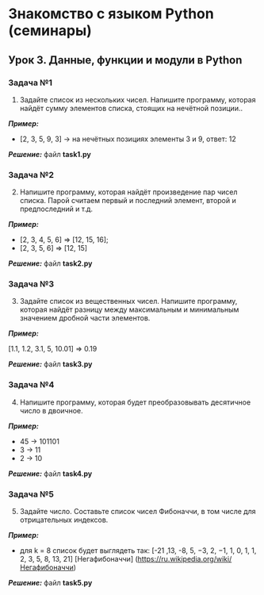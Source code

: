 # **Знакомство с языком Python (семинары)**
## **Урок 3. Данные, функции и модули в Python**
### **Задача №1**
1. Задайте список из нескольких чисел. Напишите программу, которая найдёт сумму элементов списка, стоящих на нечётной позиции..

**_Пример:_**

- [2, 3, 5, 9, 3] -> на нечётных позициях элементы 3 и 9, ответ: 12

**_Решение:_** файл **task1.py**

### **Задача №2**
2. Напишите программу, которая найдёт произведение пар чисел списка. Парой считаем первый и последний элемент, второй и предпоследний и т.д.

**_Пример:_**

- [2, 3, 4, 5, 6] => [12, 15, 16];
- [2, 3, 5, 6] => [12, 15]

**_Решение:_** файл **task2.py**

### **Задача №3**

3. Задайте список из вещественных чисел. Напишите программу, которая найдёт разницу между максимальным и минимальным значением дробной части элементов.


**_Пример:_**

 [1.1, 1.2, 3.1, 5, 10.01] => 0.19

**_Решение:_** файл **task3.py**

### **Задача №4**

4. Напишите программу, которая будет преобразовывать десятичное число в двоичное.

**_Пример:_**

- 45 -> 101101 
- 3 -> 11
- 2 -> 10

**_Решение:_** файл **task4.py**

### **Задача №5**

5. Задайте число. Составьте список чисел Фибоначчи, в том числе для отрицательных индексов.

**_Пример:_**

- для k = 8 список будет выглядеть так: [-21 ,13, -8, 5, −3, 2, −1, 1, 0, 1, 1, 2, 3, 5, 8, 13, 21] [Негафибоначчи] (https://ru.wikipedia.org/wiki/Негафибоначчи)


**_Решение:_** файл **task5.py**